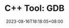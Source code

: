 ---
title: "C++ Tool: GDB"
date: 2023-08-16T18:18:05+08:00
lastmod: 2023-08-17T09:19:06+08:00
draft: false
featured_image: "https://blog-1311257248.cos.ap-nanjing.myqcloud.com/imgs/%E7%9F%A5%E8%AF%86%E6%9D%82%E8%B0%88/c%2B%2B_tools_title.jpg"
description: "用于Linux端的debug工具。"
tags:
- c++
categories:
- 语言小工具
series:
- 《知识杂谈》
comment : true
---